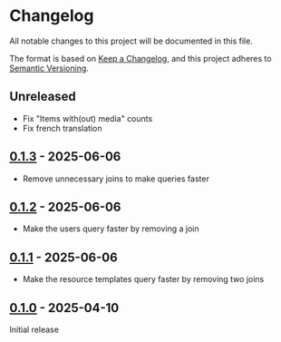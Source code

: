 # Changelog

All notable changes to this project will be documented in this file.

The format is based on [Keep a Changelog](https://keepachangelog.com/en/1.1.0/),
and this project adheres to [Semantic Versioning](https://semver.org/spec/v2.0.0.html).

## Unreleased

- Fix "Items with(out) media" counts
- Fix french translation

## [0.1.3] - 2025-06-06

- Remove unnecessary joins to make queries faster

## [0.1.2] - 2025-06-06

- Make the users query faster by removing a join

## [0.1.1] - 2025-06-06

- Make the resource templates query faster by removing two joins

## [0.1.0] - 2025-04-10

Initial release

[0.1.3]: https://github.com/biblibre/omeka-s-module-Columbo/releases/tag/v0.1.2
[0.1.2]: https://github.com/biblibre/omeka-s-module-Columbo/releases/tag/v0.1.2
[0.1.1]: https://github.com/biblibre/omeka-s-module-Columbo/releases/tag/v0.1.1
[0.1.0]: https://github.com/biblibre/omeka-s-module-Columbo/releases/tag/v0.1.0

